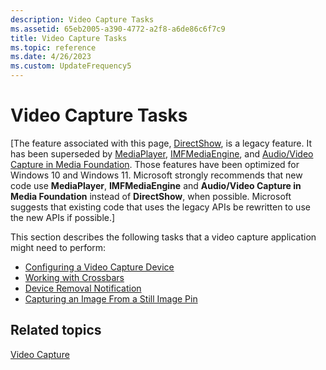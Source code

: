 ```yaml
---
description: Video Capture Tasks
ms.assetid: 65eb2005-a390-4772-a2f8-a6de86c6f7c9
title: Video Capture Tasks
ms.topic: reference
ms.date: 4/26/2023
ms.custom: UpdateFrequency5
---
```


# Video Capture Tasks

\[The feature associated with this page, [DirectShow](/windows/win32/directshow/directshow), is a legacy feature. It has been superseded by [MediaPlayer](/uwp/api/Windows.Media.Playback.MediaPlayer), [IMFMediaEngine](/windows/win32/api/mfmediaengine/nn-mfmediaengine-imfmediaengine), and [Audio/Video Capture in Media Foundation](/windows/win32/medfound/audio-video-capture-in-media-foundation). Those features have been optimized for Windows 10 and Windows 11. Microsoft strongly recommends that new code use **MediaPlayer**, **IMFMediaEngine** and **Audio/Video Capture in Media Foundation** instead of **DirectShow**, when possible. Microsoft suggests that existing code that uses the legacy APIs be rewritten to use the new APIs if possible.\]

This section describes the following tasks that a video capture application might need to perform:

-   [Configuring a Video Capture Device](configuring-a-video-capture-device.md)
-   [Working with Crossbars](working-with-crossbars.md)
-   [Device Removal Notification](device-removal-notification.md)
-   [Capturing an Image From a Still Image Pin](capturing-an-image-from-a-still-image-pin.md)

## Related topics

<dl> <dt>

[Video Capture](video-capture.md)
</dt> </dl>

 

 



